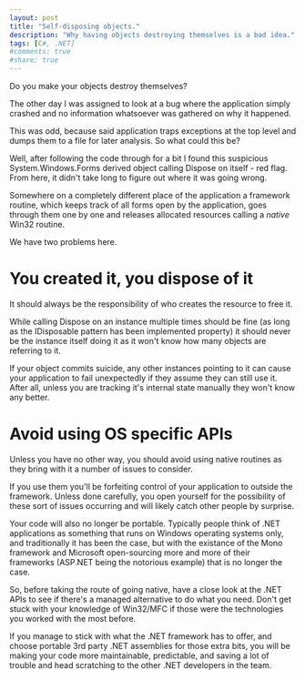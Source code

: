 ```yaml
---
layout: post
title: "Self-disposing objects."
description: "Why having objects destroying themselves is a bad idea."
tags: [C#, .NET]
#comments: true
#share: true
---
```


Do you make your objects destroy themselves?

The other day I was assigned to look at a bug where the application simply crashed
and no information whatsoever was gathered on why it happened.

This was odd, because said application traps exceptions at the top level and dumps them to a file for later analysis. 
So what could this be?

Well, after following the code through for a bit I found this suspicious System.Windows.Forms derived object
calling Dispose on itself - red flag. From here, it didn't take long to figure out where it was going wrong.

Somewhere on a completely different place of the application a framework routine, 
which keeps track of all forms open by the application, goes through them one by one
and releases allocated resources calling a *native* Win32 routine. 

We have two problems here.

# You created it, you dispose of it

It should always be the responsibility of who creates the resource to free it.

While calling Dispose on an instance multiple times should be fine (as long as the IDisposable pattern has been
implemented property) it should never be the instance itself doing it as it won't know how many objects are referring to it.

If your object commits suicide, any other instances pointing to it can cause your application to fail unexpectedly if they assume they can still use it. 
After all, unless you are tracking it's internal state manually they won't know any better.

# Avoid using OS specific APIs

Unless you have no other way, you should avoid using native routines as they bring with it a number of issues to consider.

If you use them you'll be forfeiting control of your application to outside the framework. Unless done carefully, 
you open yourself for the possibility of these sort of issues occurring and will likely catch other people by surprise.

Your code will also no longer be portable.
Typically people think of .NET applications as something that runs on Windows operating systems only, 
and traditionally it has been the case, but with the existance of the Mono framework and Microsoft open-sourcing
more and more of their frameworks (ASP.NET being the notorious example) that is no longer the case. 

So, before taking the route of going native, have a close look at the .NET APIs to see if there's
a managed alternative to do what you need. Don't get stuck with your knowledge of Win32/MFC if those were the
technologies you worked with the most before.

If you manage to stick with what the .NET framework has to offer, and choose portable 3rd party .NET assemblies
for those extra bits, you will be making your code more maintainable, predictable, and
saving a lot of trouble and head scratching to the other .NET developers in the team.

